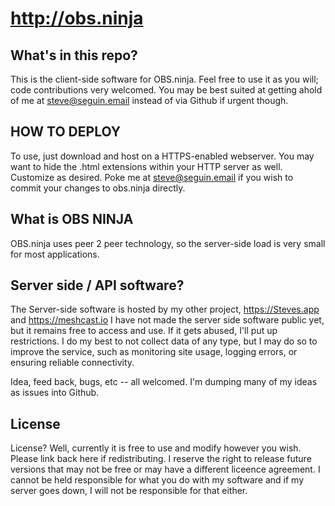 # http://obs.ninja

## What's in this repo?

This is the client-side software for OBS.ninja.  Feel free to use it as you will; code contributions very welcomed. You may be best suited at getting ahold of me at steve@seguin.email instead of via Github if urgent though.

## HOW TO DEPLOY

To use, just download and host on a HTTPS-enabled webserver. You may want to hide the .html extensions within your HTTP server as well. Customize as desired. Poke me at steve@seguin.email if you wish to commit your changes to obs.ninja directly.

## What is OBS NINJA
OBS.ninja uses peer 2 peer technology, so the server-side load is very small for most applications.

## Server side / API software?

The Server-side software is hosted by my other project, https://Steves.app and https://meshcast.io  I have not made the server side software public yet, but it remains free to access and use. If it gets abused, I'll put up restrictions. I do my best to not collect data of any type, but I may do so to improve the service, such as monitoring site usage, logging errors, or ensuring reliable connectivity.

Idea, feed back, bugs, etc -- all welcomed.  I'm dumping many of my ideas as issues into Github.

## License 

License? Well, currently it is free to use and modify however you wish. Please link back here if redistributing.  I reserve the right to  release future versions that may not be free or may have a different liceence agreement. I cannot be held responsible for what you do with my software and if my server goes down, I will not be responsible for that either. 
